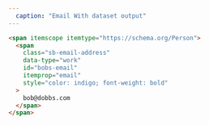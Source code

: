 ```yaml
---
  caption: "Email With dataset output"
---
```


<!-- markdownlint-disable MD041 -->
<!-- dprint-ignore -->
```html
<span itemscope itemtype="https://schema.org/Person">
  <span
    class="sb-email-address"
    data-type="work"
    id="bobs-email"
    itemprop="email"
    style="color: indigo; font-weight: bold"
  >
    bob@dobbs.com
  </span>
</span>
```
